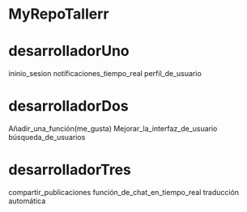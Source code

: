 # MyRepoTallerr
 
# desarrolladorUno
ininio_sesion
notificaciones_tiempo_real
 perfil_de_usuario
 
# desarrolladorDos
 Añadir_una_función(me_gusta)
 Mejorar_la_interfaz_de_usuario
 búsqueda_de_usuarios
 
# desarrolladorTres
 compartir_publicaciones
 función_de_chat_en_tiempo_real
 traducción automática
